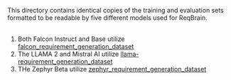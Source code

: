 This directory contains identical copies of the training and evaluation sets formatted to be readable by five different models used for ReqBrain.<br><br>


1. Both Falcon Instruct and Base utilize [falcon_requirement_generation_dataset](https://github.com/REELICIT/reqbrain_rep_package/tree/b9d8e203df9383ab6d19974828b10ee45dfbb7c6/instruct_datasets/falcon_requirement_generation_dataset)
2. The LLAMA 2 and Mistral AI utilize [llama-requirement_generation_dataset](https://github.com/REELICIT/reqbrain_rep_package/tree/b9d8e203df9383ab6d19974828b10ee45dfbb7c6/instruct_datasets/llama-requirement_generation_dataset)
3. THe Zephyr Beta utilize [zephyr_requirement_generation_dataset](https://github.com/REELICIT/reqbrain_rep_package/tree/b9d8e203df9383ab6d19974828b10ee45dfbb7c6/instruct_datasets/zephyr_requirement_generation_dataset)
